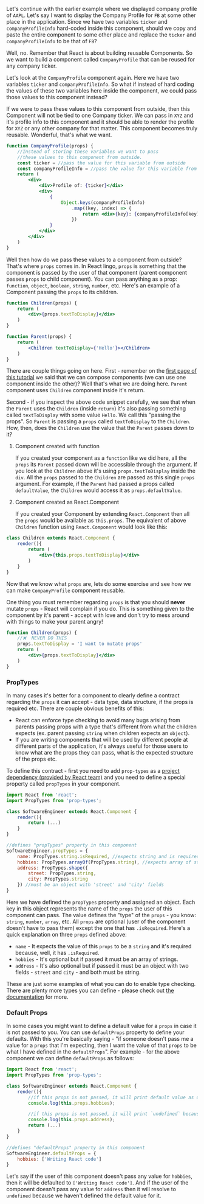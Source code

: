 Let's continue with the earlier example where we displayed company profile of `AAPL`. Let's say I want to display the Company Profile for `FB` at some other place in the application. Since we have two variables `ticker` and `companyProfileInfo` hard-coded inside this component, should we copy and paste the entire component to some other place and replace the `ticker` and `companyProfileInfo` to be that of `FB`?

 Well, no. Remember that React is about building reusable Components. So we want to build a component called `CompanyProfile` that can be reused for any company ticker.

 Let's look at the `CompanyProfile` component again. Here we have two variables `ticker` and `companyProfileInfo`. So what if instead of hard coding the values of these two variables here inside the component, we could pass those values to this component instead?

If we were to pass these values to this component from outside, then this Component will not be tied to one Company ticker. We can pass in `XYZ` and it's profile info to this component and it should be able to render the profile for `XYZ` or any other company for that matter. This component becomes truly reusable. Wonderful, that's what we want.

```jsx
function CompanyProfile(props) {
    //Instead of storing these variables we want to pass
    //these values to this component from outside.
    const ticker = //pass the value for this variable from outside
    const companyProfileInfo = //pass the value for this variable from outside
    return (
        <div>
            <div>Profile of: {ticker}</div>
            <div>
                {
                    Object.keys(companyProfileInfo)
                        .map((key, index) => {
                            return <div>{key}: {companyProfileInfo[key]}</div>
                        })
                }
            </div>
        </div>
    )
}
```

Well then how do we pass these values to a component from outside? That's where `props` comes in. In React lingo, `props` is something that the component is passed by the user of that component (parent component passes `props` to child component).
You can pass anything as a prop: `function`, `object`, `boolean`, `string`, `number`, etc. Here's an example of a Component passing the `props` to its children.

```jsx
function Children(props) {
    return (
        <div>{props.textToDisplay}</div>
    )
}

function Parent(props) {
    return (
        <Children textToDisplay={'Hello'}></Children>
    )
}
```
There are couple things going on here. First - remember on the [first page of this tutorial](/tutorial/react-introduction) we said that we can compose components (we can use one component inside the other)? Well that's what we are doing here. `Parent` component uses `Children` component inside it's return.

Second - if you inspect the above code snippet carefully, we see that when the `Parent` uses the `Children` (inside `return`) it's also passing something called `textToDisplay` with some value `Hello`. We call this "passing the props". So `Parent` is passing a `props` called `textToDisplay` to the `Children`. How, then, does the `Children` use the value that the `Parent` passes down to it?

1. Component created with function

    If you created your component as a `function` like we did here, all the `props` its `Parent` passed down will be accessible through the argument. If you look at the `Children` above it's using `props.textToDisplay` inside the `div`. All the `props` passed to the `Children` are passed as this single `props` argument. For example, if the `Parent` had passed a props called `defaultValue`, the `Children` would access it as `props.defaultValue`.

2. Component created as React.Component

    If you created your Component by extending `React.Component` then all the `props` would be available as `this.props`. The equivalent of above `Children` function using `React.Component` would look like this:

```jsx
class Children extends React.Component {
    render(){
        return (
            <div>{this.props.textToDisplay}</div>
        )
    }
}
```

Now that we know what `props` are, lets do some exercise and see how we can make `CompanyProfile` component reusable.

<!--exercise-->


One thing you must remember regarding `props` is that you should **never** mutate `props` - React will complain if you do. This is something given to the component by it's parent - accept with love and don't try to mess around with things to make your parent angry!

```jsx
function Children(props) {
    //❌  NEVER DO THIS
    props.textToDisplay = 'I want to mutate props'
    return (
        <div>{props.textToDisplay}</div>
    )
}
```

### PropTypes
In many cases it's better for a component to clearly define a contract regarding the `props` it can accept - data type, data structure, if the props is required etc.
There are couple obvious benefits of this:
- React can enforce type checking to avoid many bugs arising from parents passing props with a type that's different from what the children expects (ex. parent passing `string` when children expects an `object`).
- If you are writing components that will be used by different people at different parts of the application, it's always useful for those users to know what are the props they can pass, what is the expected structure of the props etc.

To define this contract - first you need to add `prop-types` as a [project dependency (provided by React team)](https://www.npmjs.com/package/prop-types) and you need to define a special property called `propTypes` in your component.

```jsx
import React from 'react';
import PropTypes from 'prop-types';

class SoftwareEngineer extends React.Component {
    render(){
        return (...)
    }
}

//defines "propTypes" property in this component
SoftwareEngineer.propTypes = {
    name: PropTypes.string.isRequired, //expects string and is required
    hobbies: PropTypes.arrayOf(PropTypes.string), //expects array of string
    address: PropTypes.shape({
        street: PropTypes.string,
        city: PropTypes.string
    }) //must be an object with 'street' and 'city' fields
}
```
Here we have defined the `propTypes` property and assigned an object. Each key in this object represents the name of the `props` the user of this component can pass. The value defines the "type" of the `props` - you know: `string`, `number`, `array`, etc. All `props` are optional (user of the component doesn't have to pass them) except the one that has `.isRequired`. Here's a quick explanation on three `props` defined above:
- `name` - It expects the value of this `props` to be a `string` and it's required because, well, it has `.isRequired`.
- `hobbies` - It's optional but if passed it must be an array of strings.
- `address` - It's also optional but if passed it must be an object with two fields - `street` and `city` - and both must be string.

These are just some examples of what you can do to enable type checking. There are plenty more types you can define - please check out [the documentation](https://reactjs.org/docs/typechecking-with-proptypes.html#proptypes) for more.

### Default Props
In some cases you might want to define a default value for a `props` in case it is not passed to you.
You can use `defaultProps` property to define your defaults. With this you're basically saying - "if someone doesn't pass me a value for a `props` that I'm expecting, then I want the value of that `props` to be what I have defined in the `defaultProps`". For example - for the above component we can define `defaultProps` as follows:

```jsx
import React from 'react';
import PropTypes from 'prop-types';

class SoftwareEngineer extends React.Component {
    render(){
        //if this props is not passed, it will print default value as defined by `defaultProps`
        console.log(this.props.hobbies);

        //if this props is not passed, it will print `undefined` because we haven't defined any default value for this props
        console.log(this.props.address);
        return (...)
    }
}

//defines "defaultProps" property in this component
SoftwareEngineer.defaultProps = {
    hobbies: ['Writing React code']
}
```

Let's say if the user of this component doesn't pass any value for `hobbies`, then it will be defaulted to `['Writing React code']`.
And if the user of the component doesn't pass any value for `address` then it will resolve to `undefined` because we haven't defined the default value for it.
